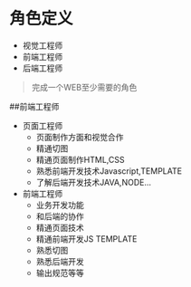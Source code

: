 # 角色定义

- 视觉工程师
- 前端工程师
- 后端工程师

> 完成一个WEB至少需要的角色

##前端工程师
- 页面工程师
    - 页面制作方面和视觉合作
    - 精通切图
    - 精通页面制作HTML,CSS
    - 熟悉前端开发技术Javascript,TEMPLATE
    - 了解后端开发技术JAVA,NODE...
- 前端工程师
    - 业务开发功能
    - 和后端的协作
    - 精通页面技术
    - 精通前端开发JS TEMPLATE
    - 熟悉切图
    - 熟悉后端开发
    - 输出规范等等

